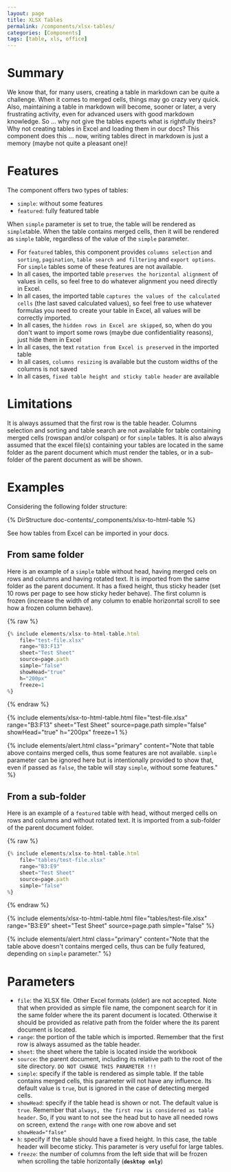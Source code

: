 ```yaml
---
layout: page
title: XLSX Tables
permalink: /components/xlsx-tables/
categories: [Components]
tags: [table, xls, office]
---
```


# Summary
We know that, for many users, creating a table in markdown can be quite a challenge. When it comes to merged cells, things may go crazy very quick. Also, maintaining a table in markdown will become, sooner or later, a very frustrating activity, even for advanced users with good markdown knowledge. So ... why not give the tables experts what is rightfully theirs? Why not creating tables in Excel and loading them in our docs? This component does this ... now, writing tables direct in markdown is just a memory (maybe not quite a pleasant one)!

# Features
The component offers two types of tables: 
- `simple`: without some features
- `featured`: fully featured table

When `simple` parameter is set to true, the table will be rendered as `simple`table. When the table contains merged cells, then it will be rendered as `simple` table, regardless of the value of the `simple` parameter.

- For `featured` tables, this component provides `columns selection` and `sorting`, `pagination`, `table search and filtering` and `export options`. For `simple` tables some of these features are not available.
- In all cases, the imported table `preserves the horizontal alignment` of values in cells, so feel free to do whatever alignment you need directly in Excel. 
- In all cases, the imported table `captures the values of the calculated cells` (the last saved calculated values), so feel free to use whatever formulas you need to create your table in Excel, all values will be correctly imported.
- In all cases, the `hidden rows in Excel are skipped`, so, when do you don't want to import some rows (maybe due confidentiality reasons), just hide them in Excel
- In all cases, the text `rotation from Excel is preserved` in the imported table
- In all cases, `columns resizing` is available but the custom widths of the columns is not saved
- In all cases, `fixed table height and sticky table header` are available

# Limitations
It is always assumed that the first row is the table header. Columns selection and sorting and table search are not available for table containing merged cells (rowspan and/or colspan) or for `simple` tables. It is also always assumed that the excel file(s) containing your tables are located in the same folder as the parent document which must render the tables, or in a sub-folder of the parent document as will be shown.

# Examples
Considering the following folder structure:

{% DirStructure doc-contents/_components/xlsx-to-html-table %}

See how tables from Excel can be imported in your docs.

## From same folder
Here is an example of a `simple` table without head, having merged cels on rows and columns and having rotated text. It is imported from the same folder as the parent document. It has a fixed height, thus sticky header (set 10 rows per page to see how sticky heder behave). The first column is frozen (increase the width of any column to enable horizonrtal scroll to see how a frozen column behave).

{% raw %}
```javascript
{% include elements/xlsx-to-html-table.html 
    file="test-file.xlsx" 
    range="B3:F13" 
    sheet="Test Sheet"
    source=page.path
    simple="false"
    showHead="true"
    h="200px"
    freeze=1
%}
```
{% endraw %}

{% include elements/xlsx-to-html-table.html 
    file="test-file.xlsx" 
    range="B3:F13" 
    sheet="Test Sheet"
    source=page.path
    simple="false"
    showHead="true"
    h="200px"
    freeze=1
%}

{% include elements/alert.html class="primary" 
    content="Note that table above contains merged cells, thus some features are not available. `simple` parameter can be ignored here but is intentionally provided to show that, even if passed as `false`, the table will stay `simple`, without some features." 
%}

## From a sub-folder
Here is an example of a `featured` table with head, without merged cells on rows and columns and without rotated text. It is imported from a sub-folder of the parent document folder.

{% raw %}
```javascript
{% include elements/xlsx-to-html-table.html 
    file="tables/test-file.xlsx" 
    range="B3:E9" 
    sheet="Test Sheet"
    source=page.path
    simple="false"
%}
```
{% endraw %}

{% include elements/xlsx-to-html-table.html 
    file="tables/test-file.xlsx" 
    range="B3:E9" 
    sheet="Test Sheet"
    source=page.path
    simple="false"
%}

{% include elements/alert.html class="primary" 
    content="Note that the table above doesn't contains merged cells, thus can be fully featured, depending on `simple` parameter." 
%}

# Parameters
- `file`: the XLSX file. Other Excel formats (older) are not accepted. Note that when provided as simple file name, the component search for it in the same folder where the its parent document is located. Otherwise it should be provided as relative path from the folder where the its parent document is located.
- `range`: the portion of the table which is imported. Remember that the first row is always assumed as the table header.
- `sheet`: the sheet where the table is located inside the workbook
- `source`: the parent document, including its relative path to the root of the site directory. `DO NOT CHANGE THIS PARAMETER !!!`
- `simple`: specify if the table is rendered as simple table. If the table contains merged cells, this parameter will not have any influence. Its default value is `true`, but is ignored in the case of detecting merged cells.
- `showHead`: specify if the table head is shown or not. The default value is `true`. Remember that `always, the first row is considered as table header`. So, if you want to not see the head but to have all needed rows on screen, extend the `range` with one row above and set `showHead="false"`
- `h`: specify if the table should have a fixed height. In this case, the table header will become sticky. This parameter is very useful for large tables.
- `freeze`: the number of columns from the left side that will be frozen when scrolling the table horizontally (**`desktop only`**)